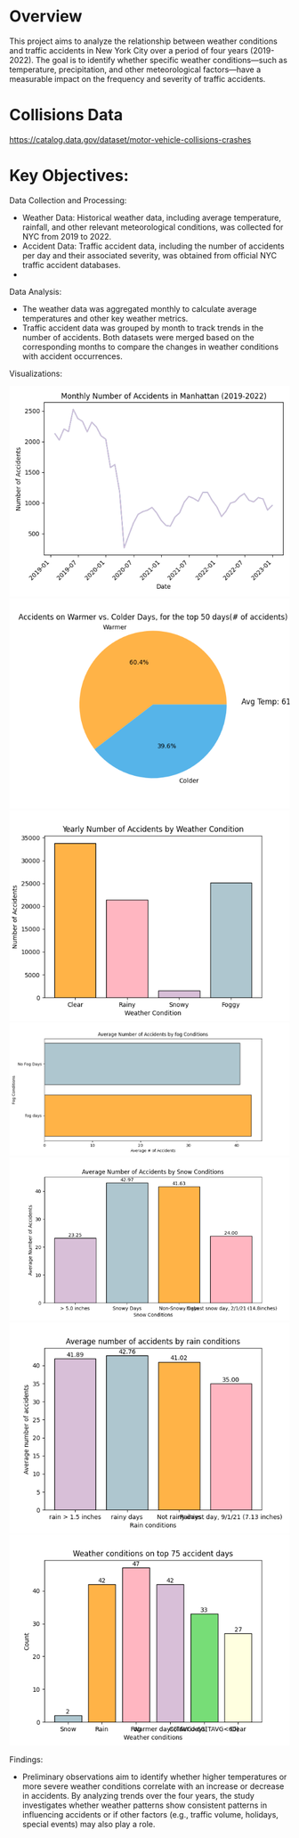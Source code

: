# Overview 
This project aims to analyze the relationship between weather conditions and traffic accidents in New York City over a period of four years (2019-2022). The goal is to identify whether specific weather conditions—such as temperature, precipitation, and other meteorological factors—have a measurable impact on the frequency and severity of traffic accidents.

# Collisions Data
https://catalog.data.gov/dataset/motor-vehicle-collisions-crashes


# Key Objectives:

Data Collection and Processing:

- Weather Data: Historical weather data, including average temperature, rainfall, and other relevant meteorological conditions, was collected for NYC from 2019 to 2022.
- Accident Data: Traffic accident data, including the number of accidents per day and their associated severity, was obtained from official NYC traffic accident databases.
- 
Data Analysis:

- The weather data was aggregated monthly to calculate average temperatures and other key weather metrics.
- Traffic accident data was grouped by month to track trends in the number of accidents.
Both datasets were merged based on the corresponding months to compare the changes in weather conditions with accident occurrences.

Visualizations:

![Weather Chart](Monthly-accidents.png)
![Weather Chart](Warmer-vs-cold.png)
![Weather Chart](numaccidents-byweather.png)
![Weather Chart](fog-accidents.png)
![Weather Chart](avg-snow-accidents.png)
![Weather Chart](avg-rain-accidents.png)
![Weather Chart](combined-weather-top75days.png)

Findings:

- Preliminary observations aim to identify whether higher temperatures or more severe weather conditions correlate with an increase or decrease in accidents.
By analyzing trends over the four years, the study investigates whether weather patterns show consistent patterns in influencing accidents or if other factors (e.g., traffic volume, holidays, special events) may also play a role.
